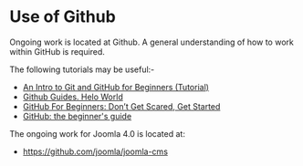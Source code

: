 # Use of Github

Ongoing work is located at Github. A general understanding of how to work within GitHub is required.

The following tutorials may be useful:-
* [An Intro to Git and GitHub for Beginners (Tutorial)](http://product.hubspot.com/blog/git-and-github-tutorial-for-beginners)
* [Github Guides. Helo World](https://guides.github.com/activities/hello-world/)
* [GitHub For Beginners: Don’t Get Scared, Get Started](https://readwrite.com/2013/09/30/understanding-github-a-journey-for-beginners-part-1/)
* [GitHub: the beginner's guide](https://www.pluralsight.com/blog/software-development/github-tutorial)


The ongoing work for Joomla 4.0 is located at:
* https://github.com/joomla/joomla-cms
